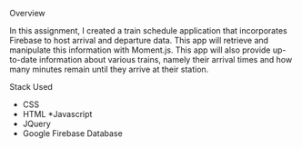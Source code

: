 Overview

In this assignment, I created a train schedule application that incorporates Firebase to host arrival and departure data. This app will retrieve and manipulate this information with Moment.js. This app will also provide up-to-date information about various trains, namely their arrival times and how many minutes remain until they arrive at their station.

Stack Used

* CSS
* HTML
*Javascript
* JQuery
* Google Firebase Database